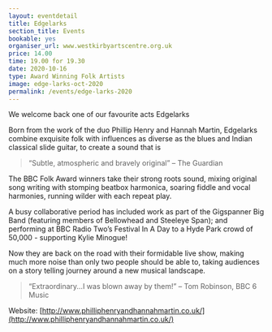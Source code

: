 ```yaml
---
layout: eventdetail
title: Edgelarks
section_title: Events
bookable: yes
organiser_url: www.westkirbyartscentre.org.uk
price: 14.00
time: 19.00 for 19.30
date: 2020-10-16
type: Award Winning Folk Artists
image: edge-larks-oct-2020
permalink: /events/edge-larks-2020
---
```


We welcome back one of our favourite acts Edgelarks

Born from the work of the duo Phillip Henry and Hannah Martin, Edgelarks combine exquisite folk with influences as diverse as the blues and Indian classical slide guitar, to create a sound that is

> “Subtle, atmospheric and bravely original” – The Guardian

The BBC Folk Award winners take their strong roots sound, mixing original song writing with stomping beatbox harmonica, soaring fiddle and vocal harmonies, running wilder with each repeat play.

A busy collaborative period has included work as part of the Gigspanner Big Band (featuring members of Bellowhead and Steeleye Span); and performing at BBC Radio Two’s Festival In A Day to a Hyde Park crowd of 50,000 - supporting Kylie Minogue!

Now they are back on the road with their formidable live show, making much more noise than only two people should be able to, taking audiences on a story telling journey around a new musical landscape.

> “Extraordinary...I was blown away by them!” – Tom Robinson, BBC 6 Music

Website: [http://www.philliphenryandhannahmartin.co.uk/](http://www.philliphenryandhannahmartin.co.uk/)
